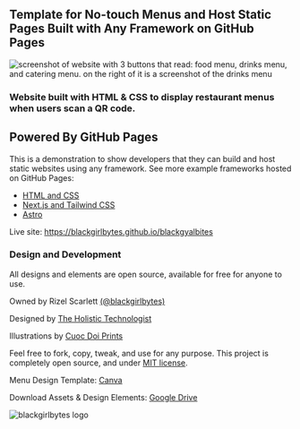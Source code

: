 

## Template for No-touch Menus and Host Static Pages Built with Any Framework on GitHub Pages

![screenshot of website with 3 buttons that read: food menu, drinks menu, and catering menu. on the right of it is a screenshot of the drinks menu](https://user-images.githubusercontent.com/22990146/182385358-364d812f-a5a8-48ad-9ac7-3bf9e14d9614.png)

### Website built with HTML & CSS to display restaurant menus when users scan a QR code.

## Powered By GitHub Pages

This is a demonstration to show developers that they can build and host static websites using any framework. 
See more example frameworks hosted on GitHub Pages:

- [HTML and CSS](https://github.com/blackgirlbytes/blackgyalbites)
- [Next.js and Tailwind CSS](https://github.com/blackgirlbytes/blackgyalbites-nextjs)
- [Astro](https://github.com/blackgirlbytes/blackgyalbites-astro)

Live site: https://blackgirlbytes.github.io/blackgyalbites

### Design and Development
All designs and elements are open source, available for free for anyone to use.

Owned by Rizel Scarlett [(@blackgirlbytes)](https://github.com/blackgirlbytes)

Designed by [The Holistic Technologist](https://holistictech.io)

Illustrations by [Cuoc Doi Prints](https://www.cuocdoiprints.com)

Feel free to fork, copy, tweak, and use for any purpose. This project is completely open source, and under [MIT license](https://github.com/blackgirlbytes/blackgyalbites/blob/main/LICENSE). 

Menu Design Template: [Canva](https://www.canva.com/design/DAFGhaCejFw/zy2w9ZjXJBZ3NssSdfhpTw/view?utm_content=DAFGhaCejFw&utm_campaign=designshare&utm_medium=link2&utm_source=sharebutton)

Download Assets & Design Elements: [Google Drive](https://drive.google.com/drive/u/0/folders/12vHecd82FiiphDGSpwRA8cndsdzDy5QG)

![blackgirlbytes logo](https://user-images.githubusercontent.com/22990146/182384548-5af4d85e-3439-449a-bac4-6b213eb6b18c.png)


